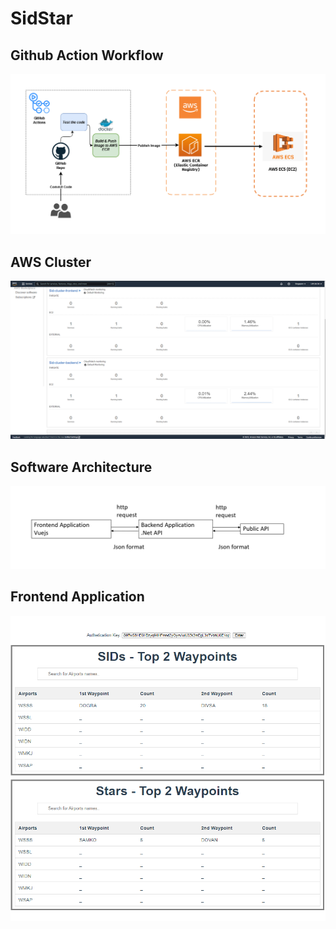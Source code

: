 # SidStar

## Github Action Workflow

![github-small](/Images/github_flow.png)

## AWS Cluster

![github-small](/Images/AWS_Cluster_1.png)

## Software Architecture

![github](/Images/application_architecture.png)

## Frontend Application

![github-small](/Images/frontend_images_1.png)
